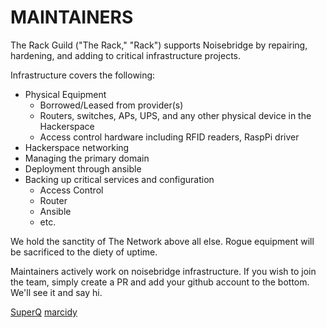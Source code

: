 # MAINTAINERS

The Rack Guild ("The Rack," "Rack") supports Noisebridge by repairing, hardening, and adding to critical infrastructure projects.  

Infrastructure covers the following:

- Physical Equipment
    - Borrowed/Leased from provider(s)
    - Routers, switches, APs, UPS, and any other physical device in the Hackerspace
    - Access control hardware including RFID readers, RaspPi driver
- Hackerspace networking
- Managing the primary domain
- Deployment through ansible
- Backing up critical services and configuration
    - Access Control
    - Router
    - Ansible
    - etc. 

We hold the sanctity of The Network above all else.  Rogue equipment will be sacrificed to the diety of uptime.

Maintainers actively work on noisebridge infrastructure.  If you wish to join the team, simply create a PR and add your github account to the bottom.  We'll see it and say hi.


[SuperQ](https://github.com/SuperQ)
[marcidy](https://github.com/marcidy)
